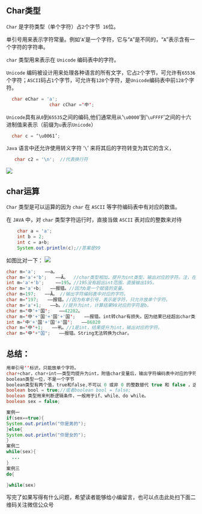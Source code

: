 ## Char类型
`Char` 是字符类型（单个字符）占`2`个字节` 16`位。

单引号用来表示字符常量。例如‘`A`’是一个字符，它与“`A`”是不同的，“`A`”表示含有一个字符的字符串。

`char` 类型用来表示在 `Unicode` 编码表中的字符。

`Unicode` 编码被设计用来处理各种语言的所有文字，它占`2`个字节，可允许有`65536`个字符；`ASCII`码占`1`个字节，可允许有`128`个字符，是`Unicode`编码表中前`128`个字符。
```java
  char eChar = 'a';
                char cChar ='中';
```

`Unicode`具有从`0`到`65535`之间的编码,他们通常用从’`\u0000`’到’`\uFFFF`’之间的十六进制值来表示（前缀为`u`表示`Unicode`）
```java
  char c = ‘\u0061’;
```

`Java` 语言中还允许使用转义字符 ‘`\`’ 来将其后的字符转变为其它的含义，
```java
   char c2 = '\n';  //代表换行符
```
![](https://gitee.com/duchaochen/gongzhonghao/raw/master/3/6-1.jpg)


## char运算
`Char` 类型是可以运算的因为 `char` 在 `ASCII` 等字符编码表中有对应的数值。

在 `JAVA` 中，对 `char` 类型字符运行时，直接当做 `ASCII` 表对应的整数来对待
```java
	char a = 'a';
	int b = 2;
	int c = a+b;
	System.out.println(c);//答案是99
```
如图比对一下：
![](https://gitee.com/duchaochen/gongzhonghao/raw/master/3/6-2.png)
```java
char m='a';　　——a。
char m='a'+'b';　　——Ã。  //char类型相加，提升为int类型，输出对应的字符。注，在CMD.exe用输出结果是问题?，不同的编码输出显示不一样。Eclipse中须改成UTF-8。
int m='a'+'b';　　 ——195。//195没有超出int范围，直接输出195。
char m='a'+b;　　——报错。//因为b是一个赋值的变量。
char m=197;　　——Ã。 //输出字符编码表中对应的字符。
char m='197;　　——报错。//因为有单引号，表示是字符，只允许放单个字符。
char m='a'+1;　　——b。//提升为int，计算结果98对应的字符是b。
char m='中'+'国';　　——42282。
char m='中'+'国'+'国'+'国';　　——报错。int转char有损失。因为结果已经超出char类型的范围。
int m='中'+'国'+'国'+'国';　　——86820
char m='中'+1;　　——丮。//1是int，结果提升为int，输出对应的字符。
char m='中'+"国";　　——报错。String无法转换为char。
```
## 总结：

```java
用单引号''标识，只能放单个字符。
char+char，char+int——类型均提升为int，附值char变量后，输出字符编码表中对应的字符。
boolean类型一位，不是一个字节
boolean类型有两个值，true和false,不可以 0 或非 0 的整数替代 true 和 false ，这点和C语言不同。
boolean bool = true;//或者boolean bool = false;
boolean 类型用来判断逻辑条件，一般用于if、while、do while。
boolean sex = false;

案例一
if(sex==true){
System.out.println("你是男的");
}else{
System.out.println("你是女的");
}
案例二
while(sex){
  ...
}
案例三
do{

}while(sex)
```
写完了如果写得有什么问题，希望读者能够给小编留言，也可以点击此处扫下面二维码关注微信公众号